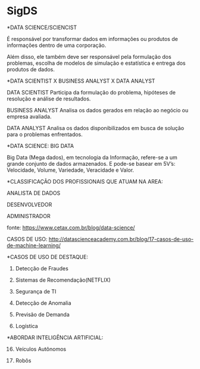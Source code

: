# SigDS



*DATA SCIENCE/SCIENCIST

É responsável por transformar dados em informações ou produtos de informações dentro de uma corporação.

Além disso, ele também deve ser responsável pela formulação dos problemas, escolha de modelos de simulação e estatística e entrega dos produtos de dados.



*DATA SCIENTIST X BUSINESS ANALYST X DATA ANALYST

  DATA SCIENTIST 
  Participa da formulação do problema, hipóteses de resolução e análise de resultados.

  BUSINESS ANALYST 
  Analisa os dados gerados em relação ao negócio ou empresa avaliada.

  DATA ANALYST 
  Analisa os dados disponibilizados em busca de solução para o problemas enfrentados.
 
*DATA SCIENCE: BIG DATA 
 
Big Data (Mega dados), em tecnologia da Informação, refere-se a um grande conjunto de dados armazenados. E pode-se basear em 5V’s: Velocidade, Volume, Variedade, Veracidade e Valor.

*CLASSIFICAÇÃO DOS PROFISSIONAIS QUE ATUAM NA AREA:
  
  ANALISTA DE DADOS 
  
  DESENVOLVEDOR 
  
  ADMINISTRADOR 
  
fonte: https://www.cetax.com.br/blog/data-science/
  
CASOS DE USO: http://datascienceacademy.com.br/blog/17-casos-de-uso-de-machine-learning/

  *CASOS DE USO DE DESTAQUE:
  
  1. Detecção de Fraudes 
  
  2. Sistemas de Recomendação(NETFLIX)
  
  8. Segurança de TI
  
  11. Detecção de Anomalia
  
  12. Previsão de Demanda
  
  13. Logística
  
  *ABORDAR INTELIGÊNCIA ARTIFICIAL:
  
  16. Veículos Autônomos
  
  17. Robôs
  
  




